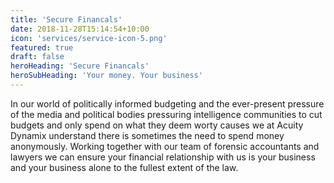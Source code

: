 ```yaml
---
title: 'Secure Financals'
date: 2018-11-28T15:14:54+10:00
icon: 'services/service-icon-5.png'
featured: true
draft: false
heroHeading: 'Secure Financals'
heroSubHeading: 'Your money. Your business'
---
```


In our world of politically informed budgeting and the ever-present pressure of the media and political bodies pressuring intelligence communities to cut budgets and only spend on what they deem worty causes we at Acuity Dynamix understand there is sometimes the need to spend money anonymously. Working together with our team of forensic accountants and lawyers we can ensure your financial relationship with us is your business and your business alone to the fullest extent of the law. 